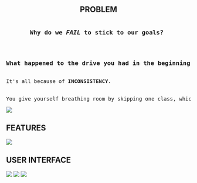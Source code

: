 <h2 style = "text-align : center">PROBLEM</h2>
<pre>
<h3 style = "text-align : center;">Why do we <em>FAIL</em> to stick to our goals? <h3>
<h3 style = "text-align : center;">What happened to the drive you had in the beginning?</h3>
It's all because of <b>INCONSISTENCY.</b>
<br>
You give yourself breathing room by skipping one class, which validates skipping two.. validating more and more
</pre>

<img src="Imgs/Problem.png"></img>

<h2>FEATURES</h2>
<img src = "Imgs/Features.png"></img>

<h2>USER INTERFACE</h2>
<img src = "Imgs/Schedule.png"></img>
<img src = "Imgs/Home.png"></img>
<img src = "Imgs/StatsSummary.png"></img>

